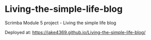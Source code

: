 # Living-the-simple-life-blog
Scrimba Module 5 project - Living the simple life blog

Deployed at: https://jake4369.github.io/Living-the-simple-life-blog/
